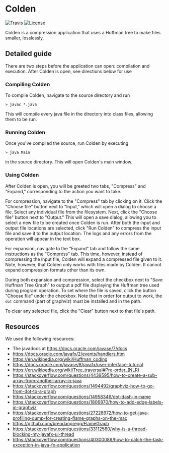 Colden
======

[![Travis](https://img.shields.io/travis/cgm616/compression/master.svg)](https://travis-ci.org/cgm616/compression)
[![License](https://img.shields.io/badge/license-mit-blue.svg)](https://github.com/cgm616/compression/blob/master/LICENSE)

Colden is a compression application that uses a Huffman tree to make files
smaller, losslessly.

Detailed guide
--------------

There are two steps before the application can open: compilation and execution.
After Colden is open, see directions below for use

### Compiling Colden ###

To compile Colden, navigate to the source directory and run 

```
> javac *.java
```

This will compile every java file in the directory into class files, allowing
them to be run.

### Running Colden ###

Once you've compiled the source, run Colden by executing 

```
> java Main
```

in the source directory. This will open Colden's main window.

### Using Colden ###

After Colden is open, you will be greeted two tabs, "Compress" and "Expand,"
corresponding to the action you want to take.

For compression, navigate to the "Compress" tab by clicking on it. Click the 
"Choose file" button next to "Input," which will open a dialog to choose a file.
Select any individual file from the filesystem. Next, click the "Choose file"
button next to "Output." This will open a save dialog, allowing you to select a
new file to be created once Colden is run. After both the input and output file
locations are selected, click "Run Colden" to compress the input file and save
it to the output location. The logs and any errors from the operation will
appear in the text box.

For expansion, navigate to the "Expand" tab and follow the same instructions as
the "Compress" tab. This time, however, instead of compressing the input file,
Colden will expand a compressed file given to it. Note, however, that Colden
only works with files made by Colden. It cannot expand compression formats other
than its own.

During both expansion and compression, select the checkbox next to "Save Huffman
Tree Graph" to output a pdf file displaying the Huffman tree used during program
operation. To set where the file is saved, click the button "Choose file" under
the checkbox. Note that in order for output to work, the `dot` command (part of
graphviz) must be installed and in the path.

To clear any selected file, click the "Clear" button next to that file's path.

Resources
---------

We used the following resources:

 - The javadocs at https://docs.oracle.com/javase/7/docs
 - https://docs.oracle.com/javafx/2/events/handlers.htm
 - https://en.wikipedia.org/wiki/Huffman_coding
 - https://docs.oracle.com/javase/8/javafx/user-interface-tutorial
 - https://en.wikipedia.org/wiki/Tree_traversal#Pre-order_(NLR)
 - https://stackoverflow.com/questions/4439595/how-to-create-a-sub-array-from-another-array-in-java
 - https://stackoverflow.com/questions/1494492/graphviz-how-to-go-from-dot-to-a-graph
 - https://stackoverflow.com/questions/14958346/dot-dash-in-name
 - https://stackoverflow.com/questions/1806870/how-to-add-edge-labels-in-graphviz
 - https://stackoverflow.com/questions/27228972/how-to-get-java-profiling-dump-for-creating-flame-graphs-on-the-mac
 - https://github.com/brendangregg/FlameGraph
 - https://stackoverflow.com/questions/33112560/why-is-a-thread-blocking-my-javafx-ui-thread
 - https://stackoverflow.com/questions/40300089/how-to-catch-the-task-exception-in-java-fx-application